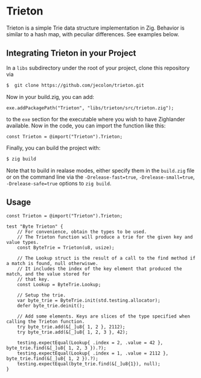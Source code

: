 # Trieton
Trieton is a simple Trie data structure implementation in Zig. Behavior is similar to a hash map, with
peculiar differences. See examples below.

## Integrating Trieton in your Project
In a `libs` subdirectory under the root of your project, clone this repository via

```sh
$  git clone https://github.com/jecolon/trieton.git
```

Now in your build.zig, you can add:

```zig
exe.addPackagePath("Trieton", "libs/trieton/src/trieton.zig");
```

to the `exe` section for the executable where you wish to have Zighlander available. Now in the code, you
can import the function like this:

```zig
const Trieton = @import("Trieton").Trieton;
```

Finally, you can build the project with:

```sh
$ zig build
```

Note that to build in realase modes, either specify them in the `build.zig` file or on the command line
via the `-Drelease-fast=true`, `-Drelease-small=true`, `-Drelease-safe=true` options to `zig build`.

## Usage
```zig
const Trieton = @import("Trieton").Trieton;

test "Byte Trieton" {
    // For convenience, obtain the types to be used.
    // The Trieton function will produce a trie for the given key and value types.
    const ByteTrie = Trieton(u8, usize);

    // The Lookup struct is the result of a call to the find method if a match is found, null otherwiswe. 
    // It includes the index of the key element that produced the match, and the value stored for 
    // that key.
    const Lookup = ByteTrie.Lookup;

    // Setup the trie.
    var byte_trie = ByteTrie.init(std.testing.allocator);
    defer byte_trie.deinit();

    // Add some elements. Keys are slices of the type specified when calling the Trieton function.
    try byte_trie.add(&[_]u8{ 1, 2 }, 2112);
    try byte_trie.add(&[_]u8{ 1, 2, 3 }, 42);

    testing.expectEqual(Lookup{ .index = 2, .value = 42 }, byte_trie.find(&[_]u8{ 1, 2, 3 }).?);
    testing.expectEqual(Lookup{ .index = 1, .value = 2112 }, byte_trie.find(&[_]u8{ 1, 2 }).?);
    testing.expectEqual(byte_trie.find(&[_]u8{1}), null);
}
```
